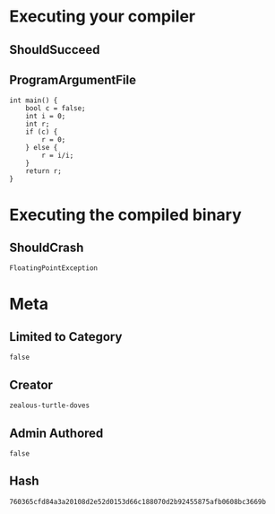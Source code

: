 # Executing your compiler

## ShouldSucceed

## ProgramArgumentFile

```
int main() {
	bool c = false;
	int i = 0;
	int r;
    if (c) {
        r = 0;
    } else {
        r = i/i;
    }
	return r;
}

```

# Executing the compiled binary

## ShouldCrash

```
FloatingPointException
```

# Meta

## Limited to Category

```
false
```

## Creator

```
zealous-turtle-doves
```

## Admin Authored

```
false
```

## Hash

```
760365cfd84a3a20108d2e52d0153d66c188070d2b92455875afb0608bc3669b
```
